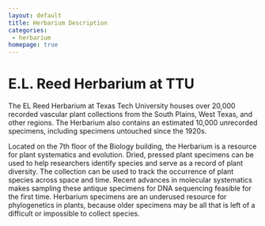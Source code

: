 ```yaml
---
layout: default
title: Herbarium Description
categories:
 - herbarium
homepage: true
---
```


# E.L. Reed Herbarium at TTU

The EL Reed Herbarium at Texas Tech University houses over 20,000 recorded vascular plant collections from the South Plains, West Texas, and other regions. The Herbarium also contains an estimated 10,000 unrecorded specimens, including specimens untouched since the 1920s.

Located on the 7th floor of the Biology building, the Herbarium is a resource for plant systematics and evolution. Dried, pressed plant specimens can be used to help researchers identify species and serve as a record of plant diversity. The collection can be used to track the occurrence of plant species across space and time. Recent advances in molecular systematics makes sampling these antique specimens for DNA sequencing feasible for the first time. Herbarium specimens are an underused resource for phylogenetics in plants, because older specimens may be all that is left of a difficult or impossible to collect species.